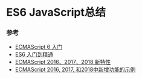 # ES6 JavaScript总结

### 参考
* [ECMAScript 6 入门](http://es6.ruanyifeng.com/)
* [ES6 入门到精通](https://www.w3cplus.com/blog/tags/544.html)
* [ECMAScript 2016、2017、2018 新特性](https://github.com/amandakelake/blog/issues/45)
* [ECMAScript 2016, 2017, 和2018中新增功能的示例](http://blog.hypers.io/2018/04/11/es2016-17-18/)